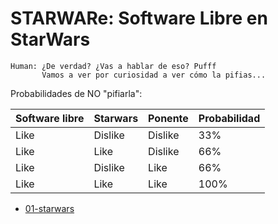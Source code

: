 
# STARWARe: Software Libre en StarWars

```
Human: ¿De verdad? ¿Vas a hablar de eso? Pufff
       Vamos a ver por curiosidad a ver cómo la pifias...
```

Probabilidades de NO "pifiarla":

| Software libre | Starwars | Ponente | Probabilidad |
| -------------- | -------- | ------- | -------------|
| Like           | Dislike  | Dislike |  33%         |
| Like           | Like     | Dislike |  66%         |
| Like           | Dislike  | Like    |  66%         |
| Like           | Like     | Like    | 100%         |

* [01-starwars](01-starwars.md)
